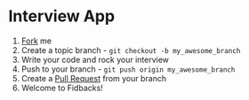 Interview App
======================

1. [Fork](https://help.github.com/articles/fork-a-repo) me
2. Create a topic branch - `git checkout -b my_awesome_branch`
3. Write your code and rock your interview
4. Push to your branch - `git push origin my_awesome_branch`
5. Create a [Pull Request](http://help.github.com/pull-requests/) from your
   branch
6. Welcome to Fidbacks!
